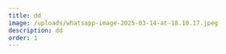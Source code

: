 ```yaml
---
title: dd
image: /uploads/whatsapp-image-2025-03-14-at-18.10.17.jpeg
description: dd
order: 1
---
```

